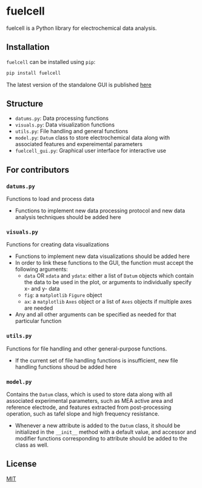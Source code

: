 # fuelcell
fuelcell is a Python library  for electrochemical data analysis.

## Installation
`fuelcell` can be installed using `pip`:

```bash
pip install fuelcell
```
The latest version of the standalone GUI is published [here](https://drive.google.com/drive/folders/1oKhBIiCk0m0kc0RRme3VpfQP41taH4C7?usp=sharing)

##  Structure
- `datums.py`: Data processing functions
- `visuals.py`: Data visualization functions
- `utils.py`: File handling and general functions
- `model.py`:  `Datum` class to store electrochemical data along with associated features  and expereimental parameters
- `fuelcell_gui.py`: Graphical user interface for interactive use

## For contributors
### `datums.py`
Functions to load and process data
* Functions to implement new data processing protocol and new data analysis techniques should be added here 

### `visuals.py`
Functions for creating data visualizations
* Functions to implement new data visualizations  should be added here
* In order to link these functions to the GUI,  the function must accept the following arguments:
    * `data` OR `xdata` and `ydata`: either a list of `Datum` objects which contain the data to be used in the plot, or arguments to individually specify x- and y- data 
    * `fig`: a `matplotlib` `Figure` object
    * `ax`: a `matplotlib` `Axes` object or a list of `Axes` objects if multiple axes are needed
* Any and all other arguments can be specified as needed for that particular function

### `utils.py`
Functions for file handling and other general-purpose functions. 
*  If the current set of file handling functions is insufficient, new file handling functions shoud be added here

###  `model.py`
Contains the `Datum` class, which is used to store data along with all associated experimental parameters, such as MEA active area and reference electrode, and features extracted from post-processing operation,  such as tafel slope and high frequency resistance.
* Whenever a new attribute is added to the `Datum` class, it should be initialized in the `__init__` method with a default value, and accessor and modifier functions corresponding to attribute should be added to the class as well. 

## License
[MIT](https://choosealicense.com/licenses/mit/) 